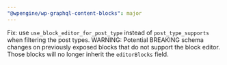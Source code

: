 ```yaml
---
"@wpengine/wp-graphql-content-blocks": major
---
```


Fix: use `use_block_editor_for_post_type` instead of `post_type_supports` when filtering the post types.
WARNING: Potential BREAKING schema changes on previously exposed blocks that do not support the block editor. Those blocks will no longer inherit the `editorBlocks` field.
